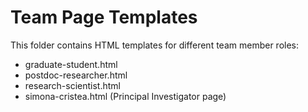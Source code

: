 # Team Page Templates

This folder contains HTML templates for different team member roles:
- graduate-student.html
- postdoc-researcher.html
- research-scientist.html
- simona-cristea.html (Principal Investigator page)